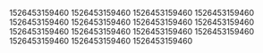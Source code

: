 1526453159460
1526453159460
1526453159460
1526453159460
1526453159460
1526453159460
1526453159460
1526453159460
1526453159460
1526453159460
1526453159460
1526453159460
1526453159460
1526453159460
1526453159460